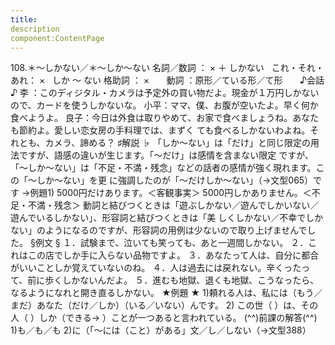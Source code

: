 ```yaml
---
title:
description
component:ContentPage
---
```



108.＊～しかない／＊～しか～ない
名詞／数詞 ： × ＋ しかない  
これ・それ・あれ： ×   しか ～ ない
格助詞 ： ×      
動詞 ：原形／ている形／て形      
♪会話 ♪
李 ：このディジタル・カメラは予定外の買い物だよ。現金が１万円しかないので、カードを使うしかないな。 小平：ママ、僕、お腹が空いたよ。早く何か食べようよ。 良子：今日は外食は取りやめて、お家で食べましょうね。あなたも節約よ。愛しい恋女房の手料理では、まずく ても食べるしかないわよね。それとも、カメラ、諦める？
♯解説 ♭
「しか～ない」は「だけ」と同じ限定の用法ですが、語感の違いが生じます。「～だけ」は感情を含まない限定 ですが、「～しか～ない」は「不足・不満・残念」などの話者の感情が強く現れます。この「～しか～ない」を更 に強調したのが「～だけしか～ない」（→文型065）です →例題1)
5000円だけあります。＜客観事実＞
5000円しかありません。＜不足・不満・残念＞ 動詞と結びつくときは「遊ぶしかない／遊んでしかいない／遊んでいるしかない」、形容詞と結びつくときは「美
しくしかない／不幸でしかない」のようになるのですが、形容詞の用例は少ないので取り上げませんでした。
§例文 §
１．試験まで、泣いても笑っても、あと一週間しかない。
２．これはこの店でしか手に入らない品物ですよ。
３．あなたって人は、自分に都合がいいことしか覚えていないのね。
４．人は過去には戻れない。辛くったって、前に歩くしかないんだよ。
５．進むも地獄、退くも地獄、こうなったら、なるようになれと開き直るしかない。
★例題 ★
1)頼れる人は、私には（もう／まだ）あなた（だけ／しか）（いる／いない）んです。
2) この世（ ）は、その人（ ）しか（できる→ ）ことが一つあると言われている。
(^^)前課の解答(^^)
1)も／も／も
2)に（「～には（こと）がある」文／し／しない（→文型388）
